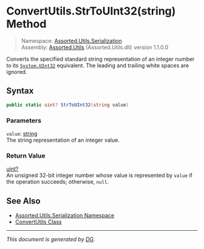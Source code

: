 ﻿# ConvertUtils.StrToUInt32(string) Method

> Namespace: [Assorted.Utils.Serialization](index.md#assortedutilsserialization-namespace)\
> Assembly: [Assorted.Utils](index.md) (Assorted.Utils.dll) version 1.1.0.0

Converts the specified standard string representation of an integer number to its [`System.UInt32`](https://docs.microsoft.com/en-us/dotnet/api/system.uint32) equivalent. The leading and trailing white spaces are ignored.

## Syntax

```csharp
public static uint? StrToUInt32(string value)
```

### Parameters

`value`: [string](https://docs.microsoft.com/en-us/dotnet/api/system.string)\
The string representation of an integer value.

### Return Value

[uint?](https://docs.microsoft.com/en-us/dotnet/api/system.nullable-1)\
An unsigned 32-bit integer number whose value is represented by `value` if the operation succeeds; otherwise, `null`.

## See Also

- [Assorted.Utils.Serialization Namespace](index.md#assortedutilsserialization-namespace)
- [ConvertUtils Class](Assorted.Utils.Serialization.ConvertUtils.md)

---

_This document is generated by [DG](https://github.com/Khojasteh/dg)._
